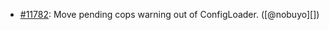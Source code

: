 * [#11782](https://github.com/rubocop/rubocop/issues/11782): Move pending cops warning out of ConfigLoader. ([@nobuyo][])
